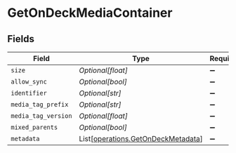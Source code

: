 # GetOnDeckMediaContainer


## Fields

| Field                                                                              | Type                                                                               | Required                                                                           | Description                                                                        | Example                                                                            |
| ---------------------------------------------------------------------------------- | ---------------------------------------------------------------------------------- | ---------------------------------------------------------------------------------- | ---------------------------------------------------------------------------------- | ---------------------------------------------------------------------------------- |
| `size`                                                                             | *Optional[float]*                                                                  | :heavy_minus_sign:                                                                 | N/A                                                                                | 16                                                                                 |
| `allow_sync`                                                                       | *Optional[bool]*                                                                   | :heavy_minus_sign:                                                                 | N/A                                                                                |                                                                                    |
| `identifier`                                                                       | *Optional[str]*                                                                    | :heavy_minus_sign:                                                                 | N/A                                                                                | com.plexapp.plugins.library                                                        |
| `media_tag_prefix`                                                                 | *Optional[str]*                                                                    | :heavy_minus_sign:                                                                 | N/A                                                                                | /system/bundle/media/flags/                                                        |
| `media_tag_version`                                                                | *Optional[float]*                                                                  | :heavy_minus_sign:                                                                 | N/A                                                                                | 1680021154                                                                         |
| `mixed_parents`                                                                    | *Optional[bool]*                                                                   | :heavy_minus_sign:                                                                 | N/A                                                                                |                                                                                    |
| `metadata`                                                                         | List[[operations.GetOnDeckMetadata](../../models/operations/getondeckmetadata.md)] | :heavy_minus_sign:                                                                 | N/A                                                                                |                                                                                    |